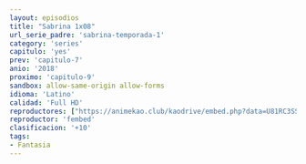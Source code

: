 ```yaml
---
layout: episodios
title: "Sabrina 1x08"
url_serie_padre: 'sabrina-temporada-1'
category: 'series'
capitulo: 'yes'
prev: 'capitulo-7'
anio: '2018'
proximo: 'capitulo-9'
sandbox: allow-same-origin allow-forms
idioma: 'Latino'
calidad: 'Full HD'
reproductores: ["https://animekao.club/kaodrive/embed.php?data=U81RC3SSP274d8hqFfvf+bVgdIe9VnLx8FXjVseacD5k9bIZBa/mTv/Z5rpkvCiJnUj+AsCt0l0egcs5RncDIfTiGKfhu9V1n9b/5HtOaX7JwhsImf11rCz4miAYo68JCRA+i+USmmz9e4whbWnpuFLyGlbiw1hLCokR+RyOcCKYv259b88Nvezc7doyBwa9q4IN5G7ZQH2k0U7s1UgVroVvblAmIKNEUB2i+vcIEpl5ssBrty2aXIUqmZSsptzggEhRGhT18jsjUSy/H3I7bI0JIbi7mvZ9f7lUgPB9vvtu8dD4gEZ4jdJVXMOSe/G7wpe6+2xMyv9P5HtGDyXdUw5mHP5H1VFmULtypB99pve0nxu8W6qOJXHOz+JRMujC9oNQ5dL+OFLAOb2M7Y6dsw==","https://www.ilovefembed.best/v/gm6r5c-47r1q884"]
reproductor: 'fembed'
clasificacion: '+10'
tags:
- Fantasia
---
```












